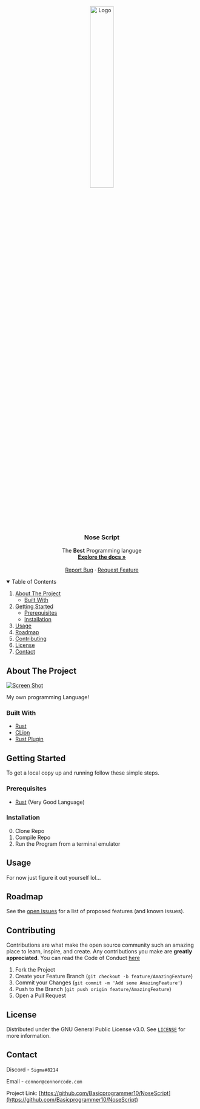<p align="center">
  <a href="https://2b2t-queue.connorcode.com/">
    <img src="https://i.imgur.com/3tFd18X.png" alt="Logo" width="35%" />
  </a>

  <h3 align="center">Nose Script</h3>

  <p align="center">
  The <b>Best</b> Programming languge
    <br />
    <a href="https://github.com/Basicprogrammer10/NoseScript/wiki"><strong>Explore the docs »</strong></a>
    <br />
    <br />
    <!--<a href="https://2b2t-queue.connorcode.com/">Website</a>
    ·-->
    <a href="https://github.com/Basicprogrammer10/NoseScript/issues">Report Bug</a>
    ·
    <a href="https://github.com/Basicprogrammer10/NoseScript/issues">Request Feature</a>
  </p>
</p>


<!-- TABLE OF CONTENTS -->
<details open="open">
  <summary>Table of Contents</summary>
  <ol>
    <li>
      <a href="#about-the-project">About The Project</a>
      <ul>
        <li><a href="#built-with">Built With</a></li>
      </ul>
    </li>
    <li>
      <a href="#getting-started">Getting Started</a>
      <ul>
        <li><a href="#prerequisites">Prerequisites</a></li>
        <li><a href="#installation">Installation</a></li>
      </ul>
    </li>
    <li><a href="#usage">Usage</a></li>
    <li><a href="#roadmap">Roadmap</a></li>
    <li><a href="#contributing">Contributing</a></li>
    <li><a href="#license">License</a></li>
    <li><a href="#contact">Contact</a></li>
  </ol>
</details>



<!-- ABOUT THE PROJECT -->
## About The Project

[![Screen Shot](https://i.imgur.com/etdf3A9.png)](https://github.com/Basicprogrammer10/NoseScript)

My own programming Language!

### Built With

* [Rust](https://www.rust-lang.org/)
* [CLion](https://www.jetbrains.com/clion/)
* [Rust Plugin](https://plugins.jetbrains.com/plugin/8182-rust)


<!-- GETTING STARTED -->
## Getting Started

To get a local copy up and running follow these simple steps.

### Prerequisites

* [Rust](https://www.rust-lang.org/tools/install) (Very Good Language)

### Installation

0.  Clone Repo
1.  Compile Repo
2.  Run the Program from a terminal emulator

<!-- USAGE EXAMPLES -->
## Usage

For now just figure it out yourself lol...


<!-- ROADMAP -->
## Roadmap

See the [open issues](https://github.com/github_username/repo_name/issues) for a list of proposed features (and known issues).



<!-- CONTRIBUTING -->
## Contributing

Contributions are what make the open source community such an amazing place to learn, inspire, and create. Any contributions you make are **greatly appreciated**. You can read the Code of Conduct [here](https://github.com/Basicprogrammer10/2B2T-Queue-Notifier/blob/master/CODE_OF_CONDUCT.md)

1. Fork the Project
2. Create your Feature Branch (`git checkout -b feature/AmazingFeature`)
3. Commit your Changes (`git commit -m 'Add some AmazingFeature'`)
4. Push to the Branch (`git push origin feature/AmazingFeature`)
5. Open a Pull Request



<!-- LICENSE -->
## License

Distributed under the GNU General Public License v3.0. See [`LICENSE`](https://github.com/Basicprogrammer10/2B2T-Queue-Notifier/blob/master/LICENSE) for more information.



<!-- CONTACT -->
## Contact

Discord - `Sigma#8214`

Email - `connor@connorcode.com`

<!--Project Website: [https://2b2t-queue.connorcode.com](https://2b2t-queue.connorcode.com/)
-->
Project Link: [https://github.com/Basicprogrammer10/NoseScript](https://github.com/Basicprogrammer10/NoseScript)
